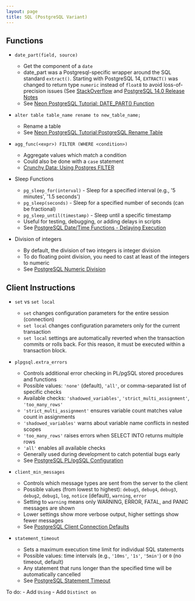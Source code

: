 ```yaml
---
layout: page
title: SQL (PostgreSQL Variant)
---
```


## Functions

- `date_part(field, source)`
    - Get the component of a `date`
    - date_part was a Postgresql-specific wrapper around the SQL standard `extract()`. Starting with PostgreSQL 14, `EXTRACT()` was changed to return type `numeric` instead of `float8` to avoid loss-of-precision issues (See [StackOverflow](https://stackoverflow.com/a/38444997) and [PostgreSQL 14.0 Release Notes](https://www.postgresql.org/docs/release/14.0/#:~:text=Change%20EXTRACT(),date%20data%20type.) 
    - See [Neon PostgreSQL Tutorial: DATE_PART() Function](https://neon.tech/postgresql/postgresql-date-functions/postgresql-date_part)

- `alter table table_name rename to new_table_name;`
    - Rename a table
    - See [Neon PostgreSQL Tutorial:PostgreSQL Rename Table](https://neon.tech/postgresql/postgresql-tutorial/postgresql-rename-table)

- `agg_func(<expr>) FILTER (WHERE <condition>)`
    - Aggregate values which match a condition
    - Could also be done with a `case` statement
    - [Crunchy Data: Using Postgres FILTER](https://www.crunchydata.com/blog/using-postgres-filter#using-filter)
    <!-- https://chatgpt.com/c/68134931-99a8-8013-9b83-0e70f13c3b6a -->

- Sleep Functions
    - `pg_sleep_for(interval)` - Sleep for a specified interval (e.g., '5 minutes', '1.5 seconds')
    - `pg_sleep(seconds)` - Sleep for a specified number of seconds (can be fractional)
    - `pg_sleep_until(timestamp)` - Sleep until a specific timestamp
    - Useful for testing, debugging, or adding delays in scripts
    - See [PostgreSQL Date/Time Functions - Delaying Execution](https://www.postgresql.org/docs/current/functions-datetime.html#FUNCTIONS-DATETIME-DELAY)

- Division of integers
    - By default, the division of two integers is integer division
    - To do floating point division, you need to cast at least of the integers to numeric
    - See [PostgreSQL Numeric Division](https://www.postgresql.org/docs/current/functions-math.html#:~:text=numeric_type%20/%20numeric_type%20%E2%86%92%20numeric_type)

## Client Instructions

- `set` vs `set local`
    - `set` changes configuration parameters for the entire session (connection)
    - `set local` changes configuration parameters only for the current transaction
    - `set local` settings are automatically reverted when the transaction commits or rolls back. For this reason, it must be executed within a transaction block.

- `plpgsql.extra_errors`
    - Controls additional error checking in PL/pgSQL stored procedures and functions
    - Possible values: `'none'` (default), `'all'`, or comma-separated list of specific checks
    - Available checks: `'shadowed_variables'`, `'strict_multi_assignment'`, `'too_many_rows'`
    - `'strict_multi_assignment'` ensures variable count matches value count in assignments
    - `'shadowed_variables'` warns about variable name conflicts in nested scopes
    - `'too_many_rows'` raises errors when SELECT INTO returns multiple rows
    - `'all'` enables all available checks
    - Generally used during development to catch potential bugs early
    - See [PostgreSQL PL/pgSQL Configuration](https://www.postgresql.org/docs/current/plpgsql-development-tips.html)

- `client_min_messages`
    - Controls which message types are sent from the server to the client
    - Possible values (from lowest to highest): `debug5`, `debug4`, `debug3`, `debug2`, `debug1`, `log`, `notice` (default), `warning`, `error`
    - Setting to `warning` means only WARNING, ERROR, FATAL, and PANIC messages are shown
    - Lower settings show more verbose output, higher settings show fewer messages
    - See [PostgreSQL Client Connection Defaults](https://www.postgresql.org/docs/current/runtime-config-client.html#GUC-CLIENT-MIN-MESSAGES)

- `statement_timeout`
    - Sets a maximum execution time limit for individual SQL statements
    - Possible values: time intervals (e.g., `'10ms'`, `'1s'`, `'5min'`) or `0` (no timeout, default)
    - Any statement that runs longer than the specified time will be automatically cancelled
    - See [PostgreSQL Statement Timeout](https://www.postgresql.org/docs/current/runtime-config-client.html#GUC-STATEMENT-TIMEOUT)

To do:
    - Add `Using`
    - Add `Distinct on`
